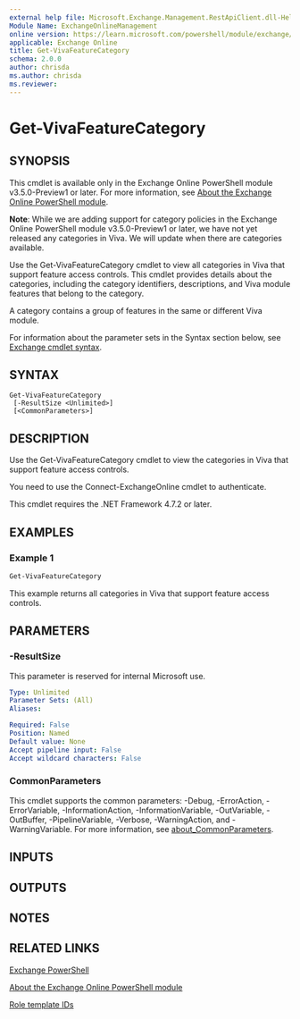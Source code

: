 ```yaml
---
external help file: Microsoft.Exchange.Management.RestApiClient.dll-Help.xml
Module Name: ExchangeOnlineManagement
online version: https://learn.microsoft.com/powershell/module/exchange/get-vivafeaturecategory
applicable: Exchange Online
title: Get-VivaFeatureCategory
schema: 2.0.0
author: chrisda
ms.author: chrisda
ms.reviewer:
---
```


# Get-VivaFeatureCategory

## SYNOPSIS
This cmdlet is available only in the Exchange Online PowerShell module v3.5.0-Preview1 or later. For more information, see [About the Exchange Online PowerShell module](https://aka.ms/exov3-module).

**Note**: While we are adding support for category policies in the Exchange Online PowerShell module v3.5.0-Preview1 or later, we have not yet released any categories in Viva. We will update when there are categories available. 

Use the Get-VivaFeatureCategory cmdlet to view all categories in Viva that support feature access controls. This cmdlet provides details about the categories, including the category identifiers, descriptions, and Viva module features that belong to the category.

A category contains a group of features in the same or different Viva module.

For information about the parameter sets in the Syntax section below, see [Exchange cmdlet syntax](https://learn.microsoft.com/powershell/exchange/exchange-cmdlet-syntax).

## SYNTAX

```
Get-VivaFeatureCategory
 [-ResultSize <Unlimited>]
 [<CommonParameters>]
```

## DESCRIPTION
Use the Get-VivaFeatureCategory cmdlet to view the categories in Viva that support feature access controls.

You need to use the Connect-ExchangeOnline cmdlet to authenticate.

This cmdlet requires the .NET Framework 4.7.2 or later.

## EXAMPLES

### Example 1
```powershell
Get-VivaFeatureCategory
```

This example returns all categories in Viva that support feature access controls.

## PARAMETERS

### -ResultSize
This parameter is reserved for internal Microsoft use.

```yaml
Type: Unlimited
Parameter Sets: (All)
Aliases:

Required: False
Position: Named
Default value: None
Accept pipeline input: False
Accept wildcard characters: False
```

### CommonParameters
This cmdlet supports the common parameters: -Debug, -ErrorAction, -ErrorVariable, -InformationAction, -InformationVariable, -OutVariable, -OutBuffer, -PipelineVariable, -Verbose, -WarningAction, and -WarningVariable. For more information, see [about_CommonParameters](https://go.microsoft.com/fwlink/p/?LinkID=113216).

## INPUTS

## OUTPUTS

## NOTES

## RELATED LINKS
[Exchange PowerShell](https://learn.microsoft.com/powershell/module/exchange)

[About the Exchange Online PowerShell module](https://learn.microsoft.com/powershell/exchange/exchange-online-powershell-v2)

[Role template IDs](https://learn.microsoft.com/entra/identity/role-based-access-control/permissions-reference#role-template-ids)
